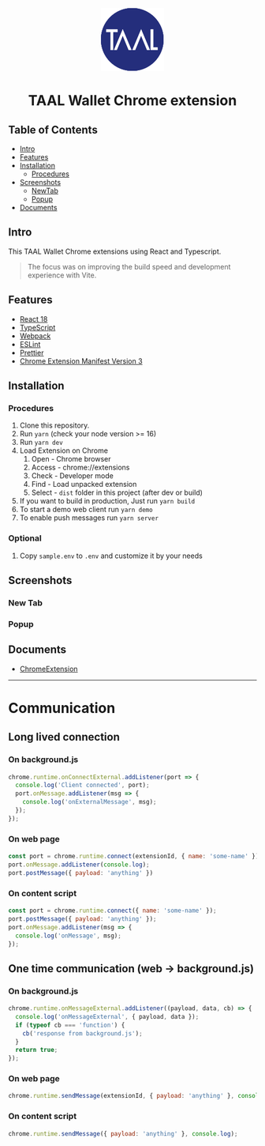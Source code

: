 <div align="center">
<img src="public/taal-round-128x128.png" alt="logo"/>
<h1>TAAL Wallet Chrome extension</h1>
</div>

## Table of Contents

- [Intro](#intro)
- [Features](#features)
- [Installation](#installation)
  - [Procedures](#procedures)
- [Screenshots](#screenshots)
  - [NewTab](#newtab)
  - [Popup](#popup)  
- [Documents](#documents)


## Intro <a name="intro"></a>
This TAAL Wallet Chrome extensions using React and Typescript.
> The focus was on improving the build speed and development experience with Vite.

## Features <a name="features"></a>
- [React 18](https://reactjs.org/)
- [TypeScript](https://www.typescriptlang.org/)
- [Webpack](https://webpack.js.org/)
- [ESLint](https://eslint.org/)
- [Prettier](https://prettier.io/)
- [Chrome Extension Manifest Version 3](https://developer.chrome.com/docs/extensions/mv3/intro/)

## Installation <a name="installation"></a>

### Procedures <a name="procedures"></a>
1. Clone this repository.
2. Run `yarn` (check your node version >= 16)
3. Run `yarn dev`
4. Load Extension on Chrome
   1. Open - Chrome browser
   2. Access - chrome://extensions
   3. Check - Developer mode
   4. Find - Load unpacked extension
   5. Select - `dist` folder in this project (after dev or build)
5. If you want to build in production, Just run `yarn build`
6. To start a demo web client run `yarn demo`
7. To enable push messages run `yarn server`

### Optional
1. Copy `sample.env` to `.env` and customize it by your needs

## Screenshots <a name="screenshots"></a>

### New Tab <a name="newtab"></a>
<!-- TODO: add New Tab screenshot -->

### Popup <a name="popup"></a>

<!-- TODO: add Popup screenshot here -->


## Documents <a name="documents"></a>
- [ChromeExtension](https://developer.chrome.com/docs/extensions/mv3/)

---


# Communication

## Long lived connection

### On background.js
```js
chrome.runtime.onConnectExternal.addListener(port => {
  console.log('Client connected', port);
  port.onMessage.addListener(msg => {
    console.log('onExternalMessage', msg);
  });
});
```

### On web page
```js
const port = chrome.runtime.connect(extensionId, { name: 'some-name' });
port.onMessage.addListener(console.log);
port.postMessage({ payload: 'anything' })
```

### On content script
```js
const port = chrome.runtime.connect({ name: 'some-name' });
port.postMessage({ payload: 'anything' });
port.onMessage.addListener(msg => {
  console.log('onMessage', msg);
});
```

## One time communication (web -> background.js)
### On background.js
```js
chrome.runtime.onMessageExternal.addListener((payload, data, cb) => {
  console.log('onMessageExternal', { payload, data });
  if (typeof cb === 'function') {
    cb('response from background.js');
  }
  return true;
});
```

### On web page
```js
chrome.runtime.sendMessage(extensionId, { payload: 'anything' }, console.log)
```


### On content script
```js
chrome.runtime.sendMessage({ payload: 'anything' }, console.log);
```

